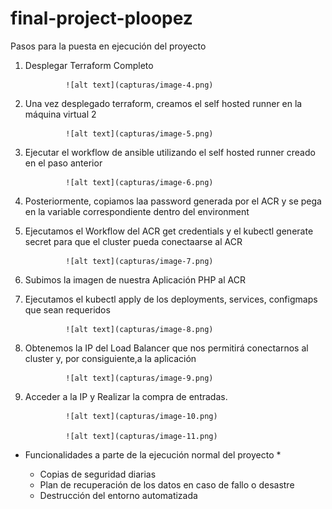 # final-project-ploopez


Pasos para la puesta en ejecución del proyecto
1. Desplegar Terraform Completo 

                ![alt text](capturas/image-4.png)

2. Una vez desplegado terraform, creamos el self hosted runner en la máquina virtual 2

                ![alt text](capturas/image-5.png)

3. Ejecutar el workflow de ansible utilizando el self hosted runner creado en el paso anterior 

                ![alt text](capturas/image-6.png)

4. Posteriormente, copiamos laa password generada por el ACR y se pega en la variable correspondiente dentro del environment
5. Ejecutamos el Workflow del ACR get credentials y el kubectl generate secret para que el cluster pueda conectaarse al ACR

                ![alt text](capturas/image-7.png)

6. Subimos la imagen de nuestra Aplicación PHP al ACR 
7. Ejecutamos el kubectl apply de los deployments, services, configmaps que sean requeridos 

                ![alt text](capturas/image-8.png)

8. Obtenemos la IP del Load Balancer que nos permitirá conectarnos al cluster y, por consiguiente,a la aplicación

                ![alt text](capturas/image-9.png)

9. Acceder a la IP y Realizar la compra de entradas.

                ![alt text](capturas/image-10.png)

                ![alt text](capturas/image-11.png)


* Funcionalidades a parte de la ejecución normal del proyecto * 

    - Copias de seguridad diarias 
    - Plan de recuperación de los datos en caso de fallo o desastre
    - Destrucción del entorno automatizada
    

